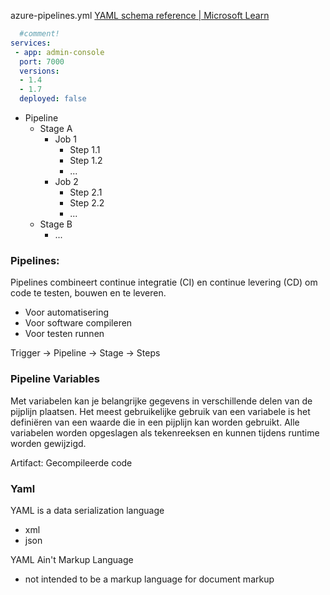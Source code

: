 azure-pipelines.yml
[YAML schema reference | Microsoft Learn](https://learn.microsoft.com/en-us/azure/devops/pipelines/yaml-schema/?view=azure-pipelines)
```yml
  #comment!
services:
 - app: admin-console
  port: 7000
  versions:
  - 1.4
  - 1.7
  deployed: false
```

- Pipeline
    - Stage A
        - Job 1
            - Step 1.1
            - Step 1.2
            - ...
        - Job 2
            - Step 2.1
            - Step 2.2
            - ...
    - Stage B
        - ...

### Pipelines:
Pipelines combineert continue integratie (CI) en continue levering (CD) om code te testen, bouwen en te leveren.

- Voor automatisering
- Voor software compileren
- Voor testen runnen

Trigger -> Pipeline -> Stage -> Steps

### Pipeline Variables
Met variabelen kan je belangrijke gegevens in verschillende delen van de pijplijn plaatsen. Het meest gebruikelijke gebruik van een variabele is het definiëren van een waarde die in een pijplijn kan worden gebruikt. Alle variabelen worden opgeslagen als tekenreeksen en kunnen tijdens runtime worden gewijzigd.

Artifact: 
Gecompileerde code

### Yaml
YAML is a data serialization language
- xml
- json

YAML Ain't Markup Language
- not intended to be a markup language for document markup



